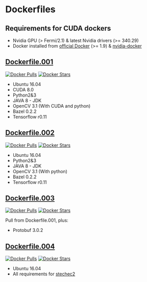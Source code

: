 # Dockerfiles

## Requirements for CUDA dockers

* Nvidia GPU (> Fermi/2.1) & latest Nvidia drivers (>= 340.29)
* Docker installed from [official Docker](https://docs.docker.com/engine/installation/linux/) (>= 1.9) & [nvidia-docker](https://github.com/NVIDIA/nvidia-docker#quick-start)


## [Dockerfile.001](https://hub.docker.com/r/dubrzr/001/)

[![Docker Pulls](https://img.shields.io/docker/pulls/dubrzr/001.svg)](https://hub.docker.com/r/dubrzr/001/)
[![Docker Stars](https://img.shields.io/docker/stars/dubrzr/001.svg)](https://hub.docker.com/r/dubrzr/001/)

* Ubuntu 16.04
* CUDA 8.0
* Python2&3
* JAVA 8 - JDK
* OpenCV 3.1 (With CUDA and python)
* Bazel 0.2.2
* Tensorflow r0.11


## [Dockerfile.002](https://hub.docker.com/r/dubrzr/002/)

[![Docker Pulls](https://img.shields.io/docker/pulls/dubrzr/002.svg)](https://hub.docker.com/r/dubrzr/002/)
[![Docker Stars](https://img.shields.io/docker/stars/dubrzr/002.svg)](https://hub.docker.com/r/dubrzr/002/)

* Ubuntu 16.04
* Python2&3
* JAVA 8 - JDK
* OpenCV 3.1 (With python)
* Bazel 0.2.2
* Tensorflow r0.11


## [Dockerfile.003](https://hub.docker.com/r/dubrzr/003/)

[![Docker Pulls](https://img.shields.io/docker/pulls/dubrzr/003.svg)](https://hub.docker.com/r/dubrzr/003/)
[![Docker Stars](https://img.shields.io/docker/stars/dubrzr/003.svg)](https://hub.docker.com/r/dubrzr/003/)

Pull from Dockerfile.001, plus:
* Protobuf 3.0.2


## [Dockerfile.004](https://hub.docker.com/r/dubrzr/004/)

[![Docker Pulls](https://img.shields.io/docker/pulls/dubrzr/004.svg)](https://hub.docker.com/r/dubrzr/004/)
[![Docker Stars](https://img.shields.io/docker/stars/dubrzr/004.svg)](https://hub.docker.com/r/dubrzr/004/)

* Ubuntu 16.04
* All requirements for [stechec2](https://bitbucket.org/prologin/stechec2)
